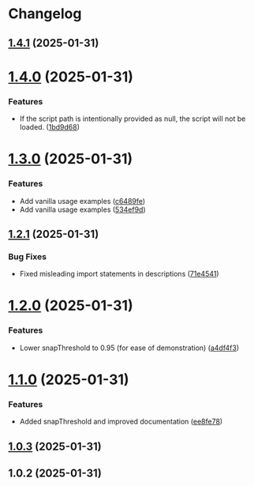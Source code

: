 # Changelog

## [1.4.1](https://github.com/llami-team/wake-me/compare/v1.4.0...v1.4.1) (2025-01-31)

# [1.4.0](https://github.com/llami-team/wake-me/compare/v1.3.0...v1.4.0) (2025-01-31)


### Features

* If the script path is intentionally provided as null, the script will not be loaded. ([1bd9d68](https://github.com/llami-team/wake-me/commit/1bd9d68f7d7ccc37948a0fb2423b8f50911a5a71))

# [1.3.0](https://github.com/llami-team/wake-me/compare/v1.2.1...v1.3.0) (2025-01-31)


### Features

* Add vanilla usage examples ([c6489fe](https://github.com/llami-team/wake-me/commit/c6489fe318ca7eb9d0d1918e35b4c70d47aabf8c))
* Add vanilla usage examples ([534ef9d](https://github.com/llami-team/wake-me/commit/534ef9dee86f059ba406ff6602f136df5b92c2b7))

## [1.2.1](https://github.com/llami-team/wake-me/compare/v1.2.0...v1.2.1) (2025-01-31)


### Bug Fixes

* Fixed misleading import statements in descriptions ([71e4541](https://github.com/llami-team/wake-me/commit/71e45416eaac90c8f6934a368f91eabec3be2578))

# [1.2.0](https://github.com/llami-team/wake-me/compare/v1.1.0...v1.2.0) (2025-01-31)


### Features

* Lower snapThreshold to 0.95 (for ease of demonstration) ([a4df4f3](https://github.com/llami-team/wake-me/commit/a4df4f39eae7faba26b2b143f111b227083a74f3))

# [1.1.0](https://github.com/llami-team/wake-me/compare/v1.0.3...v1.1.0) (2025-01-31)


### Features

* Added snapThreshold and improved documentation ([ee8fe78](https://github.com/llami-team/wake-me/commit/ee8fe78a067ea2e1f9240192c5eb6d171c7727ed))

## [1.0.3](https://github.com/llami-team/wake-me/compare/v1.0.2...v1.0.3) (2025-01-31)

## 1.0.2 (2025-01-31)
